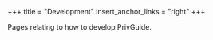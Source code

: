 +++
title = "Development"
insert_anchor_links = "right"
+++

Pages relating to how to develop PrivGuide.

